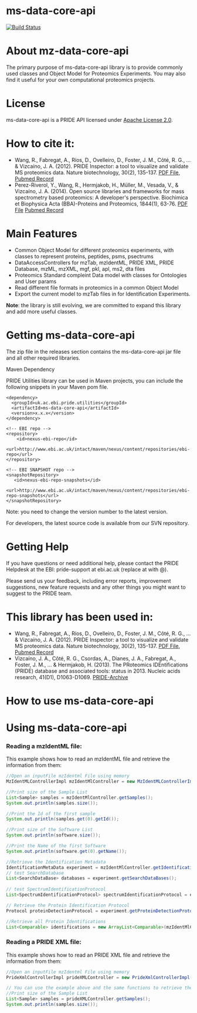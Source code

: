 ms-data-core-api
===============
[![Build Status](https://travis-ci.org/PRIDE-Utilities/ms-data-core-api.svg)](https://travis-ci.org/PRIDE-Utilities/ms-data-core-api)

# About mz-data-core-api

The primary purpose of ms-data-core-api library is to provide commonly used classes and Object Model for Proteomics Experiments. You may also find it useful for your own computational proteomics projects.

# License

ms-data-core-api is a PRIDE API licensed under [Apache License 2.0](http://www.apache.org/licenses/LICENSE-2.0.txt).

# How to cite it:

 * Wang, R., Fabregat, A., Ríos, D., Ovelleiro, D., Foster, J. M., Côté, R. G., ... & Vizcaíno, J. A. (2012). PRIDE Inspector: a tool to visualize and validate MS proteomics data. Nature biotechnology, 30(2), 135-137. [PDF File](http://www.nature.com/nbt/journal/v30/n2/pdf/nbt.2112.pdf), [Pubmed Record](http://www.ncbi.nlm.nih.gov/pubmed/22318026)
 * Perez-Riverol, Y., Wang, R., Hermjakob, H., Müller, M., Vesada, V., & Vizcaíno, J. A. (2014). Open source libraries and frameworks for mass spectrometry based proteomics: A developer's perspective. Biochimica et Biophysica Acta (BBA)-Proteins and Proteomics, 1844(1), 63-76. [PDF File](http://www.ncbi.nlm.nih.gov/pmc/articles/PMC3898926/) [Pubmed Record](http://www.ncbi.nlm.nih.gov/pubmed/23467006)

# Main Features
* Common Object Model for different proteomics experiments, with classes to represent proteins, peptides, psms, psectrums 
* DataAccessControllers for mzTab, mzIdentML, PRIDE XML, PRIDE Database, mzML, mzXML, mgf, pkl, apl, ms2, dta files
* Proteomics Standard compleint Data model with classes for Ontologies and User params 
* Read different file formats in proteomics in a common Object Model
* Export the current model to mzTab files in for Identification Experiments.

**Note**: the library is still evolving, we are committed to expand this library and add more useful classes.

# Getting ms-data-core-api

The zip file in the releases section contains the ms-data-core-api jar file and all other required libraries.

Maven Dependency

PRIDE Utilities library can be used in Maven projects, you can include the following snippets in your Maven pom file.
 
 ```maven
 <dependency>
   <groupId>uk.ac.ebi.pride.utilities</groupId>
   <artifactId>ms-data-core-api</artifactId>
   <version>x.x.x</version>
 </dependency> 
 ```
 ```maven
 <!-- EBI repo -->
 <repository>
     <id>nexus-ebi-repo</id>
     <url>http://www.ebi.ac.uk/intact/maven/nexus/content/repositories/ebi-repo</url>
 </repository>
 
 <!-- EBI SNAPSHOT repo -->
 <snapshotRepository>
    <id>nexus-ebi-repo-snapshots</id>
    <url>http://www.ebi.ac.uk/intact/maven/nexus/content/repositories/ebi-repo-snapshots</url>
 </snapshotRepository>
```
Note: you need to change the version number to the latest version.

For developers, the latest source code is available from our SVN repository.

# Getting Help

If you have questions or need additional help, please contact the PRIDE Helpdesk at the EBI: pride-support at ebi.ac.uk (replace at with @).

Please send us your feedback, including error reports, improvement suggestions, new feature requests and any other things you might want to suggest to the PRIDE team.

# This library has been used in:

* Wang, R., Fabregat, A., Ríos, D., Ovelleiro, D., Foster, J. M., Côté, R. G., ... & Vizcaíno, J. A. (2012). PRIDE Inspector: a tool to visualize and validate MS proteomics data. Nature biotechnology, 30(2), 135-137. [PDF File](http://www.nature.com/nbt/journal/v30/n2/pdf/nbt.2112.pdf), [Pubmed Record](http://www.ncbi.nlm.nih.gov/pubmed/22318026)
* Vizcaíno, J. A., Côté, R. G., Csordas, A., Dianes, J. A., Fabregat, A., Foster, J. M., ... & Hermjakob, H. (2013). The PRoteomics IDEntifications (PRIDE) database and associated tools: status in 2013. Nucleic acids research, 41(D1), D1063-D1069. [PRIDE-Archive](http://www.ebi.ac.uk/pride/archive/)

How to use ms-data-core-api
===============

# Using ms-data-core-api 

### Reading a mzIdentML file:

This example shows how to read an mzIdentML file and retrieve the information from them:

```java
//Open an inputFile mzIdentml File using memory 
MzIdentMLControllerImpl mzIdentMlController = new MzIdentMLControllerImpl(inputFile, true);

//Print size of the Sample List
List<Sample> samples = mzIdentMlController.getSamples();
System.out.println(samples.size());

//Print the Id of the first sample
System.out.println(samples.get(0).getId());

//Print size of the Software List
System.out.println(software.size());

//Print the Name of the first Software
System.out.println(software.get(0).getName());

//Retrieve the Identification Metadata    
IdentificationMetaData experiment = mzIdentMlController.getIdentificationMetaData();
// test SearchDatabase
List<SearchDataBase> databases = experiment.getSearchDataBases();
        
// test SpectrumIdentificationProtocol
List<SpectrumIdentificationProtocol> spectrumIdentificationProtocol = experiment.getSpectrumIdentificationProtocols();

// Retrieve the Protein Identification Protocol
Protocol proteinDetectionProtocol = experiment.getProteinDetectionProtocol();

//Retrieve all Protein Identifications
List<Comparable> identifications = new ArrayList<Comparable>(mzIdentMlController.getProteinIds());
```

### Reading a PRIDE XML file:

This example shows how to read an PRIDE XML file and retrieve the information from them:

```java
//Open an inputFile mzIdentml File using memory 
PrideXmlControllerImpl prideXMLController = new PrideXmlControllerImpl(inputFile);

// You can use the example above and the same functions to retrieve the data using this controller for example:
//Print size of the Sample List
List<Sample> samples = prideXMLController.getSamples();
System.out.println(samples.size());
```


